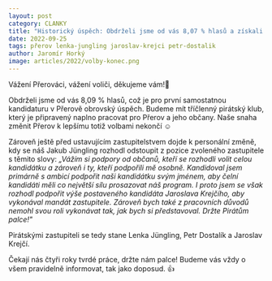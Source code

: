 ```yaml
---
layout: post
category: CLANKY
title: "Historický úspěch: Obdrželi jsme od vás 8,07 % hlasů a získali jsme 3 mandáty"
date: 2022-09-25
tags: přerov lenka-jungling jaroslav-krejci petr-dostalik
author: Jaromír Horký
image: articles/2022/volby-konec.png
---
```


Vážení Přerováci, vážení voliči, děkujeme vám!🖤

Obdrželi jsme od vás 8,09 % hlasů, což je pro první samostatnou kandidaturu v Přerově obrovský úspěch. Budeme mít tříčlenný pirátský klub, který je připravený naplno pracovat pro Přerov a jeho občany. Naše snaha změnit Přerov k lepšímu totiž volbami nekončí ☺️

Zároveň ještě před ustavujícím zastupitelstvem dojde k personální změně, kdy se náš Jakub Jüngling rozhodl odstoupit z pozice zvoleného zastupitele s těmito slovy: *„Vážím si podpory od občanů, kteří se rozhodli volit celou kandidátku a zároveň i ty, kteří podpořili mě osobně. Kandidoval jsem primárně s ambicí podpořit naši kandidátku svým jménem, aby čelní kandidáti měli co největší sílu prosazovat náš program. I proto jsem se však rozhodl podpořit výše postaveného kandidáta Jaroslava Krejčího, aby vykonával mandát zastupitele. Zároveň bych také z pracovních důvodů nemohl svou roli vykonávat tak, jak bych si představoval. Držte Pirátům palce!"*

Pirátskými zastupiteli se tedy stane Lenka Jüngling, Petr Dostalík a Jaroslav Krejčí.

Čekají nás čtyři roky tvrdé práce, držte nám palce! Budeme vás vždy o všem pravidelně informovat, tak jako doposud. 👍

